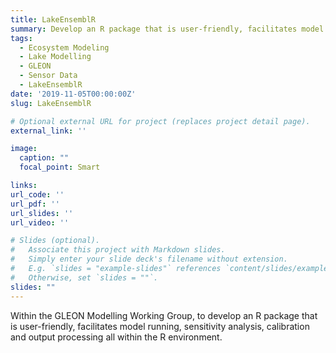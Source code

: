```yaml
---
title: LakeEnsemblR
summary: Develop an R package that is user-friendly, facilitates model running, sensitivity analysis, calibration and output processing all within the R environment.
tags:
  - Ecosystem Modeling
  - Lake Modelling
  - GLEON
  - Sensor Data
  - LakeEnsemblR
date: '2019-11-05T00:00:00Z'
slug: LakeEnsemblR

# Optional external URL for project (replaces project detail page).
external_link: ''

image:
  caption: ""
  focal_point: Smart

links:
url_code: ''
url_pdf: ''
url_slides: ''
url_video: ''

# Slides (optional).
#   Associate this project with Markdown slides.
#   Simply enter your slide deck's filename without extension.
#   E.g. `slides = "example-slides"` references `content/slides/example-slides.md`.
#   Otherwise, set `slides = ""`.
slides: ""
---
```


Within the GLEON Modelling Working Group, to develop an R package that is user-friendly, facilitates model running, sensitivity analysis, calibration and output processing all within the R environment.